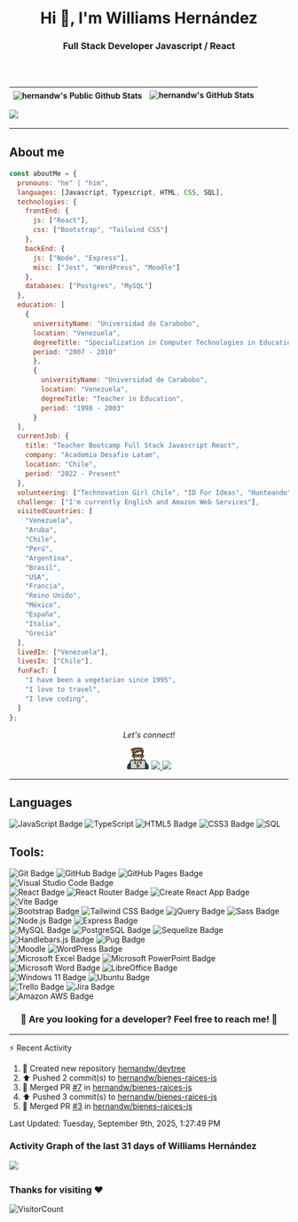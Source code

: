<h1 align="center">Hi 👋, I'm Williams Hernández</h1>
<h3 align="center">Full Stack Developer Javascript / React</h3><br /><br />

<div align="center">


</div>  

| <img align="center" src="https://streak-stats.demolab.com?user=hernandw&theme=dark&mode=weekly&exclude_days=Sun%2CSat&card_width=450" alt="hernandw's Public Github Stats"> | <img  alt="hernandw's GitHub Stats" src="https://awesome-github-stats.azurewebsites.net/user-stats/hernandw?cardType=github&theme=dark&showIcons=false&preferLogin=false" /> | 
| :--: | :--: |







<p>
  <img width="96%" src="https://github-readme-stats.vercel.app/api/top-langs/?username=hernandw&layout=compact&card_width=400&theme=radical&hide_border=true" />
</p>


<p>
<hr>
  
## About me
  
```javascript
const aboutMe = {
  pronouns: "he" | "him",
  languages: [Javascript, Typescript, HTML, CSS, SQL],
  technologies: {
    frontEnd: {
      js: ["React"],
      css: ["Bootstrap", "Tailwind CSS"]
    },
    backEnd: {
      js: ["Node", "Express"],
      misc: ["Jest", "WordPress", "Moodle"]
    },
    databases: ["Postgres", "MySQL"]
  },
  education: [
    {
      universityName: "Universidad de Carabobo",
      location: "Venezuela",
      degreeTitle: "Specialization in Computer Technologies in Education",
      period: "2007 - 2010"
      },
      {
        universityName: "Universidad de Carabobo",
        location: "Venezuela",
        degreeTitle: "Teacher in Education",
        period: "1998 - 2003"
      }
  ],
  currentJob: {
    title: "Teacher Bootcamp Full Stack Javascript React",
    company: "Academia Desafio Latam",
    location: "Chile",
    period: "2022 - Present"
  },
  volunteering: ["Technovation Girl Chile", "ID For Ideas", "Hunteando"],
  challenge: ["I'm currently English and Amazon Web Services"],
  visitedCountries: [
    "Venezuela",
    "Aruba",
    "Chile",
    "Perú",
    "Argentina",
    "Brasil",
    "USA",
    "Francia",
    "Reino Unido",
    "México",
    "España",
    "Italia",
    "Grecia"
  ],
  livedIn: ["Venezuela"],
  livesIn: ["Chile"],
  funFacT: [
    "I have been a vegetarian since 1995",
    "I love to travel",
    "I love coding",
  ]
};
```

</p>

<p align="center">
  <i>Let's connect!</i>
</p>

  <p align="center">
   <a href="https://www.williamshernandez.com/" title="website" alt="Website"><img src="https://github.com/hernandw/hernandw/blob/master/icons/coding.png" style="width: 40px"></a> 
    <a href="https://www.linkedin.com/in/hernandw/" title="linkedin" alt="Linkedin"><img src="https://cdn-icons-png.flaticon.com/512/145/145807.png" width="35px"</a>
    <a href="mailto:hernandw@gmail.com" title="email" alt="Send me an email"><img src="https://cdn-icons-png.flaticon.com/512/732/732200.png" width="35px"></a>
  </p>

  <hr />

## Languages

![JavaScript Badge](https://img.shields.io/badge/JavaScript-F7DF1E?logo=javascript&logoColor=000&style=flat)
![TypeScript](https://img.shields.io/badge/TypeScript-007ACC?style=for-the-badge&logo=typescript&logoColor=white)
![HTML5 Badge](https://img.shields.io/badge/HTML5-E34F26?logo=html5&logoColor=fff&style=flat)
![CSS3 Badge](https://img.shields.io/badge/CSS3-1572B6?logo=css3&logoColor=fff&style=flat)
![SQL](https://img.shields.io/badge/-SQL-000000?style=flat&logo=sql)

## Tools:
![Git Badge](https://img.shields.io/badge/Git-F05032?logo=git&logoColor=fff&style=flat)
![GitHub Badge](https://img.shields.io/badge/GitHub-181717?logo=github&logoColor=fff&style=flat)
![GitHub Pages Badge](https://img.shields.io/badge/GitHub%20Pages-222?logo=githubpages&logoColor=fff&style=flat)
![Visual Studio Code Badge](https://img.shields.io/badge/Visual%20Studio%20Code-007ACC?logo=visualstudiocode&logoColor=fff&style=flat)<br />
![React Badge](https://img.shields.io/badge/React-61DAFB?logo=react&logoColor=000&style=flat)
![React Router Badge](https://img.shields.io/badge/React%20Router-CA4245?logo=reactrouter&logoColor=fff&style=flat)
![Create React App Badge](https://img.shields.io/badge/Create%20React%20App-09D3AC?logo=createreactapp&logoColor=fff&style=flat)
![Vite Badge](https://img.shields.io/badge/Vite-646CFF?logo=vite&logoColor=fff&style=flat)
<br />
![Bootstrap Badge](https://img.shields.io/badge/Bootstrap-7952B3?logo=bootstrap&logoColor=fff&style=flat)
![Tailwind CSS Badge](https://img.shields.io/badge/Tailwind%20CSS-06B6D4?logo=tailwindcss&logoColor=fff&style=flat)
![jQuery Badge](https://img.shields.io/badge/jQuery-0769AD?logo=jquery&logoColor=fff&style=flat)
![Sass Badge](https://img.shields.io/badge/Sass-C69?logo=sass&logoColor=fff&style=flat) <br />
![Node.js Badge](https://img.shields.io/badge/Node.js-393?logo=nodedotjs&logoColor=fff&style=flat)
![Express Badge](https://img.shields.io/badge/Express-000?logo=express&logoColor=fff&style=flat)<br />
![MySQL Badge](https://img.shields.io/badge/MySQL-4479A1?logo=mysql&logoColor=fff&style=flat)
![PostgreSQL Badge](https://img.shields.io/badge/PostgreSQL-4169E1?logo=postgresql&logoColor=fff&style=flat)
![Sequelize Badge](https://img.shields.io/badge/Sequelize-52B0E7?logo=sequelize&logoColor=fff&style=flat) <br />
![Handlebars.js Badge](https://img.shields.io/badge/Handlebars.js-000?logo=handlebarsdotjs&logoColor=fff&style=flat)
![Pug Badge](https://img.shields.io/badge/Pug-A86454?logo=pug&logoColor=fff&style=flat)<br />
![Moodle](https://img.shields.io/badge/Moodle-000000?style=flat&logo=moodle)
![WordPress Badge](https://img.shields.io/badge/WordPress-21759B?logo=wordpress&logoColor=fff&style=flat)<br />
![Microsoft Excel Badge](https://img.shields.io/badge/Microsoft%20Excel-217346?logo=microsoftexcel&logoColor=fff&style=flat)
![Microsoft PowerPoint Badge](https://img.shields.io/badge/Microsoft%20PowerPoint-B7472A?logo=microsoftpowerpoint&logoColor=fff&style=flat)
![Microsoft Word Badge](https://img.shields.io/badge/Microsoft%20Word-2B579A?logo=microsoftword&logoColor=fff&style=flat)
![LibreOffice Badge](https://img.shields.io/badge/LibreOffice-18A303?logo=libreoffice&logoColor=fff&style=flat)<br />
![Windows 11 Badge](https://img.shields.io/badge/Windows%2011-0078D4?logo=windows11&logoColor=fff&style=flat)
![Ubuntu Badge](https://img.shields.io/badge/Ubuntu-E95420?logo=ubuntu&logoColor=fff&style=flat)<br />
![Trello Badge](https://img.shields.io/badge/Trello-0052CC?logo=trello&logoColor=fff&style=flat)
![Jira Badge](https://img.shields.io/badge/Jira-0052CC?logo=jira&logoColor=fff&style=flat)<br />
![Amazon AWS Badge](https://img.shields.io/badge/Amazon%20AWS-232F3E?logo=amazonaws&logoColor=fff&style=flat)


<h3 align="center"> 🎨 Are you looking for a developer? Feel free to reach me! 🎨 </h3>
<hr>

⚡ Recent Activity

<!--RECENT_ACTIVITY:start-->
1. 📔 Created new repository [hernandw/devtree](https://github.com/hernandw/devtree)<br>
2. ⬆️ Pushed 2 commit(s) to [hernandw/bienes-raices-js](https://github.com/hernandw/bienes-raices-js)<br>
3. 🎉 Merged PR [#7](https://github.com/hernandw/bienes-raices-js/pull/7) in [hernandw/bienes-raices-js](https://github.com/hernandw/bienes-raices-js)<br>
4. ⬆️ Pushed 3 commit(s) to [hernandw/bienes-raices-js](https://github.com/hernandw/bienes-raices-js)<br>
5. 🎉 Merged PR [#3](https://github.com/hernandw/bienes-raices-js/pull/3) in [hernandw/bienes-raices-js](https://github.com/hernandw/bienes-raices-js)<br>
<!--RECENT_ACTIVITY:end-->
<!--RECENT_ACTIVITY:last_update-->
Last Updated: Tuesday, September 9th, 2025, 1:27:49 PM
<!--RECENT_ACTIVITY:last_update_end-->


### Activity Graph of the last 31 days of Williams Hernández
<img src="https://github-readme-activity-graph.vercel.app/graph?username=hernandw&custom_title=Williams%20Hernandez%20Activity%20Graph&hide_border=true&theme=tokyo-night&title_color=FFFFFF&area=true&radius=6&point=FFFFFF&color=FFFFFF"/>


### Thanks for visiting :heart:
![VisitorCount](https://profile-counter.glitch.me/hernandw/count.svg)


